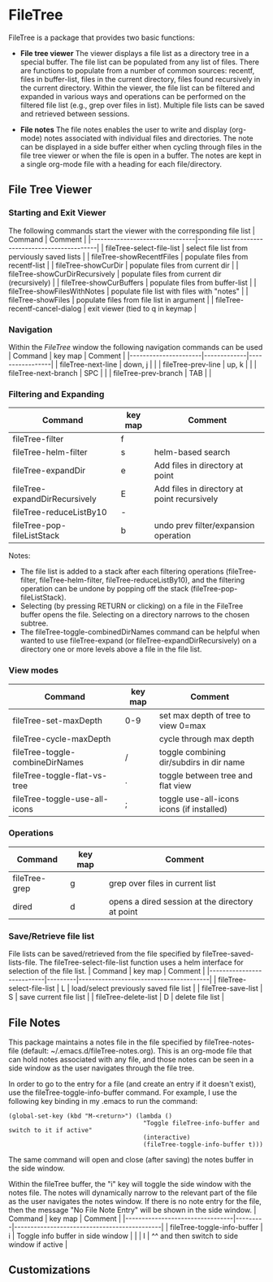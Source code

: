 # FileTree
FileTree is a package that provides two basic functions:

* **File tree viewer**
The viewer displays a file list as a directory tree in a special buffer.  The file list can be populated from any list of files.  There are functions to populate from a number of common sources: recentf, files in buffer-list, files in the current directory, files found recursively in the current directory.  Within the viewer, the file list can be filtered and expanded in various ways and operations can be performed on the filtered file list (e.g., grep over files in list).  Multiple file lists can be saved and retrieved between sessions.

* **File notes**
The file notes enables the user to write and display (org-mode) notes associated with individual files and directories.  The note can be displayed in a side buffer either when cycling through files in the file tree viewer or when the file is open in a buffer.  The notes are kept in a single org-mode file with a heading for each file/directory.

## File Tree Viewer

### Starting and Exit Viewer
The following commands start the viewer with the corresponding file list
| Command                        | Comment                                       |
|--------------------------------|-----------------------------------------------|
| fileTree-select-file-list      | select file list from perviously saved lists  |
| fileTree-showRecentfFiles      | populate files from recentf-list              |
| fileTree-showCurDir            | populate files from current dir               |
| fileTree-showCurDirRecursively | populate files from current dir (recursively) | 
| fileTree-showCurBuffers        | populate files from buffer-list               |
| fileTree-showFilesWithNotes    | populate file list with files with "notes"    |
| fileTree-showFiles             | populate files from file list in argument     |
| fileTree-recentf-cancel-dialog | exit viewer (tied to q in keymap              |


### Navigation
Within the *FileTree* window the following navigation commands can be used
| Command              | key map     | Comment         |
|----------------------|-------------|-----------------|
| fileTree-next-line   | down, j     |                 | 
| fileTree-prev-line   | up, k       |                 | 
| fileTree-next-branch | SPC         |                 | 
| fileTree-prev-branch | TAB         |                 |

### Filtering and Expanding
| Command                         | key map | Comment                                     |
|---------------------------------|---------|---------------------------------------------|
| fileTree-filter                 | f       | <ADD>                                       |
| fileTree-helm-filter            | s       | helm-based search                           |
| fileTree-expandDir              | e       | Add files in directory at point             |
| fileTree-expandDirRecursively   | E       | Add files in directory at point recursively |
| fileTree-reduceListBy10         | -       |                                             |
| fileTree-pop-fileListStack      | b       | undo prev filter/expansion operation        |

Notes:
* The file list is added to a stack after each filtering operations (fileTree-filter, fileTree-helm-filter, fileTree-reduceListBy10), and the filtering operation can be undone by popping off the stack (fileTree-pop-fileListStack).
* Selecting (by pressing RETURN or clicking) on a file in the FileTree buffer opens the file.  Selecting on a directory narrows to the chosen subtree.
* The fileTree-toggle-combinedDirNames command can be helpful when wanted to use fileTree-expand (or fileTree-expandDirRecursively) on a directory one or more levels above a file in the file list.

### View modes
| Command                         | key map | Comment                                     |
|---------------------------------|---------|---------------------------------------------|
| fileTree-set-maxDepth           | 0-9     | set max depth of tree to view 0=max         |
| fileTree-cycle-maxDepth         | <none>  | cycle through max depth                     |
| fileTree-toggle-combineDirNames | /       | toggle combining dir/subdirs in dir name    |
| fileTree-toggle-flat-vs-tree    | .       | toggle between tree and flat view           |
| fileTree-toggle-use-all-icons   | ;       | toggle use-all-icons icons (if installed)   |


### Operations
| Command       | key map | Comment                                         |
|---------------|---------|-------------------------------------------------|
| fileTree-grep | g       | grep over files in current list                 |
| dired         | d       | opens a dired session at the directory at point |

### Save/Retrieve file list
File lists can be saved/retrieved from the file specified by fileTree-saved-lists-file.  The fileTree-select-file-list function uses a helm interface for selection of the file list.
| Command                   | key map | Comment                                |
|---------------------------|---------|----------------------------------------|
| fileTree-select-file-list | L       | load/select previously saved file list |
| fileTree-save-list        | S       | save current file list                 |
| fileTree-delete-list      | D       | delete file list                       |

## File Notes
This package maintains a notes file in the file specified by fileTree-notes-file (default: ~/.emacs.d/fileTree-notes.org).  This is an org-mode file that can hold notes associated with any file, and those notes can be seen in a side window as the user navigates through the file tree.

In order to go to the entry for a file (and create an entry if it doesn't exist), use the fileTree-toggle-info-buffer command.  For example,  I use the following key binding in my .emacs to run the command:
```
(global-set-key (kbd "M-<return>") (lambda ()
                                     "Toggle fileTree-info-buffer and switch to it if active"
                                     (interactive)
                                     (fileTree-toggle-info-buffer t)))
```
The same command will open and close (after saving) the notes buffer in the side window.

Within the fileTree buffer, the "i" key will toggle the side window with the notes file.  The notes will dynamically narrow to the relevant part of the file as the user navigates the notes window.  If there is no note entry for the file, then the message "No File Note Entry" will be shown in the side window.
| Command                         | key map | Comment                                     |
|---------------------------------|---------|---------------------------------------------|
| fileTree-toggle-info-buffer     | i       | Toggle info buffer in side window           |
|                                 | I       | ^^ and then switch to side window if active |

## Customizations






